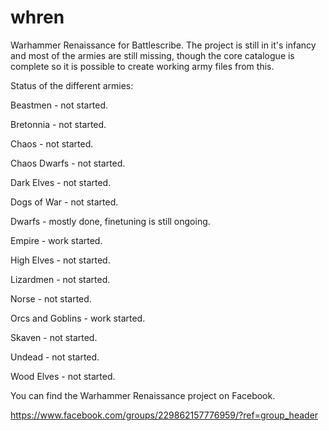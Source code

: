 # whren
 Warhammer Renaissance for Battlescribe. The project is still in it's infancy and most of the armies are still missing, though the core catalogue is complete so it is possible to create working army files from this.
 
Status of the different armies:

Beastmen - not started.

Bretonnia - not started.

Chaos - not started.

Chaos Dwarfs - not started.

Dark Elves - not started.

Dogs of War - not started.

Dwarfs - mostly done, finetuning is still ongoing.

Empire - work started.

High Elves - not started.

Lizardmen - not started.

Norse - not started.

Orcs and Goblins - work started.

Skaven - not started.

Undead - not started.

Wood Elves - not started.

 
You can find the Warhammer Renaissance project on Facebook.
 
https://www.facebook.com/groups/229862157776959/?ref=group_header
